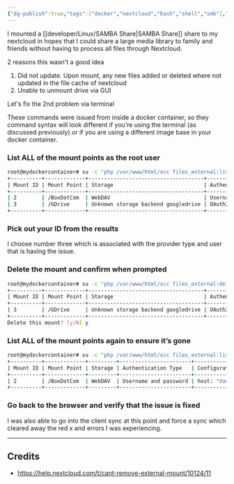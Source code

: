 ```yaml
---
{"dg-publish":true,"tags":["docker","nextcloud","bash","shell","smb"],"permalink":"/developer/nextcloud/nextcloud-remove-external-storage-terminal/","dgPassFrontmatter":true}
---
```


I mounted a [[developer/Linux/SAMBA Share\|SAMBA Share]] share to my nextcloud in hopes that I could share a large media library to family and friends without having to process all files through Nextcloud. 

2 reasons this wasn't a good idea
1. Did not update. Upon mount, any new files added or deleted where not updated in the file cache of nextcloud
2. Unable to unmount drive via GUI

Let's fix the 2nd problem via terminal

These commands were issued from inside a docker container, so they command syntax will look different if you’re using the terminal (as discussed previously) or if you are using a different image base in your docker container.

### List ALL of the mount points as the root user

```bash
root@mydockercontainer# su -c "php /var/www/html/occ files_external:list -a" -s /bin/sh www-data
+----------+-------------+-------------------------------------+-----------------------+----------------------------------------------------------------------------------------------------------+---------+------------------+-------------------+----------+
| Mount ID | Mount Point | Storage                             | Authentication Type   | Configuration                                                                                            | Options | Applicable Users | Applicable Groups | Type     |
+----------+-------------+-------------------------------------+-----------------------+----------------------------------------------------------------------------------------------------------+---------+------------------+-------------------+----------+
| 2        | /BoxDotCom  | WebDAV                              | Username and password | host: "dav.box.com\/dav", root: "NextCloud", secure: true, user: "emai1@local.com", password: "***"      |         | user1            |                   | Personal |
| 3        | /GDrive     | Unknown storage backend googledrive | OAuth2                | configured: "true", client_id: "xxxxxx...al.com", client_secret: "***", token: "***"                     |         | user2            |                   | Personal |
+----------+-------------+-------------------------------------+-----------------------+----------------------------------------------------------------------------------------------------------+---------+------------------+-------------------+----------+
```

### Pick out your ID from the results

I choose number three which is associated with the provider type and user that is having the issue.

### Delete the mount and confirm when prompted

```bash
root@mydockercontainer# su -c "php /var/www/html/occ files_external:delete 3" -s /bin/sh www-data
+----------+-------------+-------------------------------------+---------------------+--------------------------------------------------------------------------------------+---------+------------------+-------------------+
| Mount ID | Mount Point | Storage                             | Authentication Type | Configuration                                                                        | Options | Applicable Users | Applicable Groups |
+----------+-------------+-------------------------------------+---------------------+--------------------------------------------------------------------------------------+---------+------------------+-------------------+
| 3        | /GDrive     | Unknown storage backend googledrive | OAuth2              | configured: "true", client_id: "xxxxxx...al.com", client_secret: "***", token: "***" |         | user2            |                   |
+----------+-------------+-------------------------------------+---------------------+--------------------------------------------------------------------------------------+---------+------------------+-------------------+
Delete this mount? [y/N] y
```

### List ALL of the mount points again to ensure it’s gone

```bash
root@mydockercontainer# su -c "php /var/www/html/occ files_external:list -a" -s /bin/sh www-data
+----------+-------------+---------+-----------------------+----------------------------------------------------------------------------------------------------------+---------+------------------+-------------------+----------+
| Mount ID | Mount Point | Storage | Authentication Type   | Configuration                                                                                            | Options | Applicable Users | Applicable Groups | Type     |
+----------+-------------+---------+-----------------------+----------------------------------------------------------------------------------------------------------+---------+------------------+-------------------+----------+
| 2        | /BoxDotCom  | WebDAV  | Username and password | host: "dav.box.com\/dav", root: "NextCloud", secure: true, user: "email@local.com", password: "***"      |         | user1            |                   | Personal |
+----------+-------------+---------+-----------------------+----------------------------------------------------------------------------------------------------------+---------+------------------+-------------------+----------+
```

### Go back to the browser and verify that the issue is fixed

I was also able to go into the client sync at this point and force a sync which cleared away the red x and errors I was experiencing.

---
## Credits
- https://help.nextcloud.com/t/cant-remove-external-mount/10124/11